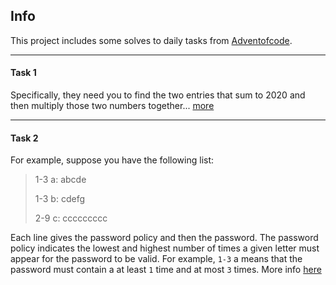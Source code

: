## Info
This project includes some solves to daily tasks from [Adventofcode](https://adventofcode.com).

----

#### Task 1
Specifically, they need you to find the two entries that sum to 2020 
and then multiply those two numbers together... [more](https://adventofcode.com/2020/day/1)

---
#### Task 2
For example, suppose you have the following list:
> 1-3 a: abcde 
> 
> 1-3 b: cdefg
> 
> 2-9 c: ccccccccc

Each line gives the password policy and then the password. 
The password policy indicates the lowest and highest number of times a given letter must appear for the password to be valid. 
For example, `1-3` a means that the password must contain a at least `1` time and at most `3` times. 
More info [here](https://adventofcode.com/2020/day/2)